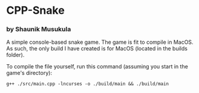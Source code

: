 # CPP-Snake
### by Shaunik Musukula

A simple console-based snake game. The game is fit to compile in MacOS. As such, the only build I have created is for MacOS (located in the builds folder).

To compile the file yourself, run this command (assuming you start in the game's directory):
```
g++ ./src/main.cpp -lncurses -o ./build/main && ./build/main
```

